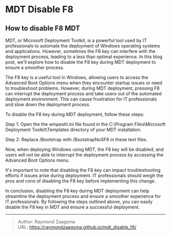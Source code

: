 # MDT Disable F8


<!--more-->

## How to disable F8 MDT

MDT, or Microsoft Deployment Toolkit, is a powerful tool used by IT professionals to automate the deployment of Windows operating systems and applications. However, sometimes the F8 key can interfere with the deployment process, leading to a less than optimal experience. In this blog post, we'll explore how to disable the F8 key during MDT deployment to ensure a smoother process.

The F8 key is a useful tool in Windows, allowing users to access the Advanced Boot Options menu when they encounter startup issues or need to troubleshoot problems. However, during MDT deployment, pressing F8 can interrupt the deployment process and take users out of the automated deployment environment. This can cause frustration for IT professionals and slow down the deployment process.

To disable the F8 key during MDT deployment, follow these steps:

Step 1: Open the the winpeshl.ini file found in the C:\Program Files\Microsoft Deployment Toolkit\Templates directory of your MDT installation.

Step 2: Replace /Bootstrap with /BootstrapNoSF8 in these text files.

Now, when deploying Windows using MDT, the F8 key will be disabled, and users will not be able to interrupt the deployment process by accessing the Advanced Boot Options menu.

It's important to note that disabling the F8 key can impact troubleshooting efforts if issues arise during deployment. IT professionals should weigh the pros and cons of disabling the F8 key before implementing this change.

In conclusion, disabling the F8 key during MDT deployment can help streamline the deployment process and ensure a smoother experience for IT professionals. By following the steps outlined above, you can easily disable the F8 key in MDT and ensure a successful deployment.

---

> Author: Raymond Zaagsma  
> URL: https://raymondzaagsma.github.io/mdt_disable_f8/  

